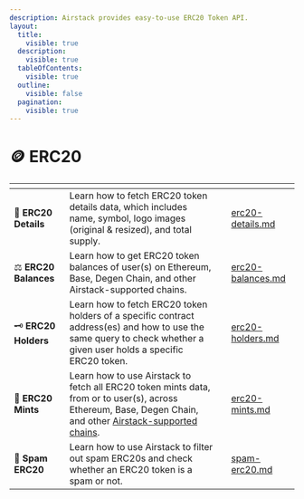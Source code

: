 ```yaml
---
description: Airstack provides easy-to-use ERC20 Token API.
layout:
  title:
    visible: true
  description:
    visible: true
  tableOfContents:
    visible: true
  outline:
    visible: false
  pagination:
    visible: true
---
```


# 🪙 ERC20

<table data-view="cards"><thead><tr><th></th><th></th><th></th><th data-hidden data-card-target data-type="content-ref"></th></tr></thead><tbody><tr><td><span data-gb-custom-inline data-tag="emoji" data-code="1f4d1">📑</span> <strong>ERC20 Details</strong></td><td>Learn how to fetch ERC20 token details data, which includes name, symbol, logo images (original &#x26; resized), and total supply.</td><td></td><td><a href="erc20-details.md">erc20-details.md</a></td></tr><tr><td><span data-gb-custom-inline data-tag="emoji" data-code="2696">⚖️</span> <strong>ERC20 Balances</strong></td><td>Learn how to get ERC20 token balances of user(s) on Ethereum, Base, Degen Chain, and other Airstack-supported chains.</td><td></td><td><a href="erc20-balances.md">erc20-balances.md</a></td></tr><tr><td><span data-gb-custom-inline data-tag="emoji" data-code="1f5dd">🗝️</span> <strong>ERC20 Holders</strong></td><td>Learn how to fetch ERC20 token holders of a specific contract address(es) and how to use the same query to check whether a given user holds a specific ERC20 token.</td><td></td><td><a href="erc20-holders.md">erc20-holders.md</a></td></tr><tr><td><span data-gb-custom-inline data-tag="emoji" data-code="1f45b">👛</span> <strong>ERC20 Mints</strong></td><td>Learn how to use Airstack to fetch all ERC20 token mints data, from or to user(s), across Ethereum, Base, Degen Chain, and other <a href="../overview.md#supported-chains">Airstack-supported chains</a>.</td><td></td><td><a href="erc20-mints.md">erc20-mints.md</a></td></tr><tr><td><span data-gb-custom-inline data-tag="emoji" data-code="1f9f9">🧹</span> <strong>Spam ERC20</strong></td><td>Learn how to use Airstack to filter out spam ERC20s and check whether an ERC20 token is a spam or not.</td><td></td><td><a href="spam-erc20.md">spam-erc20.md</a></td></tr></tbody></table>
